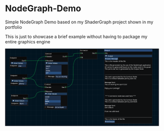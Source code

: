 # NodeGraph-Demo
Simple NodeGraph Demo based on my ShaderGraph project shown in my portfolio

This is just to showcase a brief example without having to package my entire graphics engine

![alt text](https://github.com/ReinGD/NodeGraph-Demo/blob/master/NodeGraphDemo.png?raw=true)
